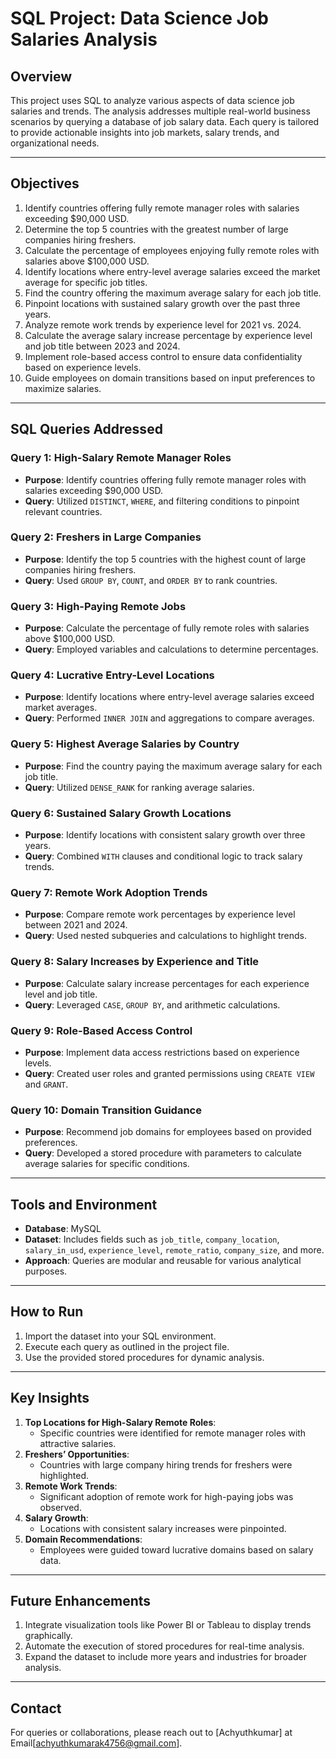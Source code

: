 # SQL Project: Data Science Job Salaries  Analysis

## Overview
This project uses SQL to analyze various aspects of data science job salaries and trends. The analysis addresses multiple real-world business scenarios by querying a database of job salary data. Each query is tailored to provide actionable insights into job markets, salary trends, and organizational needs.

---

## Objectives
1. Identify countries offering fully remote manager roles with salaries exceeding $90,000 USD.
2. Determine the top 5 countries with the greatest number of large companies hiring freshers.
3. Calculate the percentage of employees enjoying fully remote roles with salaries above $100,000 USD.
4. Identify locations where entry-level average salaries exceed the market average for specific job titles.
5. Find the country offering the maximum average salary for each job title.
6. Pinpoint locations with sustained salary growth over the past three years.
7. Analyze remote work trends by experience level for 2021 vs. 2024.
8. Calculate the average salary increase percentage by experience level and job title between 2023 and 2024.
9. Implement role-based access control to ensure data confidentiality based on experience levels.
10. Guide employees on domain transitions based on input preferences to maximize salaries.

---

## SQL Queries Addressed

### Query 1: High-Salary Remote Manager Roles
- **Purpose**: Identify countries offering fully remote manager roles with salaries exceeding $90,000 USD.
- **Query**: Utilized `DISTINCT`, `WHERE`, and filtering conditions to pinpoint relevant countries.

### Query 2: Freshers in Large Companies
- **Purpose**: Identify the top 5 countries with the highest count of large companies hiring freshers.
- **Query**: Used `GROUP BY`, `COUNT`, and `ORDER BY` to rank countries.

### Query 3: High-Paying Remote Jobs
- **Purpose**: Calculate the percentage of fully remote roles with salaries above $100,000 USD.
- **Query**: Employed variables and calculations to determine percentages.

### Query 4: Lucrative Entry-Level Locations
- **Purpose**: Identify locations where entry-level average salaries exceed market averages.
- **Query**: Performed `INNER JOIN` and aggregations to compare averages.

### Query 5: Highest Average Salaries by Country
- **Purpose**: Find the country paying the maximum average salary for each job title.
- **Query**: Utilized `DENSE_RANK` for ranking average salaries.

### Query 6: Sustained Salary Growth Locations
- **Purpose**: Identify locations with consistent salary growth over three years.
- **Query**: Combined `WITH` clauses and conditional logic to track salary trends.

### Query 7: Remote Work Adoption Trends
- **Purpose**: Compare remote work percentages by experience level between 2021 and 2024.
- **Query**: Used nested subqueries and calculations to highlight trends.

### Query 8: Salary Increases by Experience and Title
- **Purpose**: Calculate salary increase percentages for each experience level and job title.
- **Query**: Leveraged `CASE`, `GROUP BY`, and arithmetic calculations.

### Query 9: Role-Based Access Control
- **Purpose**: Implement data access restrictions based on experience levels.
- **Query**: Created user roles and granted permissions using `CREATE VIEW` and `GRANT`.

### Query 10: Domain Transition Guidance
- **Purpose**: Recommend job domains for employees based on provided preferences.
- **Query**: Developed a stored procedure with parameters to calculate average salaries for specific conditions.

---

## Tools and Environment
- **Database**: MySQL
- **Dataset**: Includes fields such as `job_title`, `company_location`, `salary_in_usd`, `experience_level`, `remote_ratio`, `company_size`, and more.
- **Approach**: Queries are modular and reusable for various analytical purposes.

---

## How to Run
1. Import the dataset into your SQL environment.
2. Execute each query as outlined in the project file.
3. Use the provided stored procedures for dynamic analysis.

---

## Key Insights
1. **Top Locations for High-Salary Remote Roles**:
   - Specific countries were identified for remote manager roles with attractive salaries.
2. **Freshers’ Opportunities**:
   - Countries with large company hiring trends for freshers were highlighted.
3. **Remote Work Trends**:
   - Significant adoption of remote work for high-paying jobs was observed.
4. **Salary Growth**:
   - Locations with consistent salary increases were pinpointed.
5. **Domain Recommendations**:
   - Employees were guided toward lucrative domains based on salary data.

---

## Future Enhancements
1. Integrate visualization tools like Power BI or Tableau to display trends graphically.
2. Automate the execution of stored procedures for real-time analysis.
3. Expand the dataset to include more years and industries for broader analysis.

---

## Contact
For queries or collaborations, please reach out to [Achyuthkumar] at Email[achyuthkumarak4756@gmail.com].

